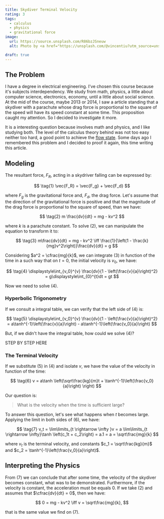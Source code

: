 ```yaml
---
title: Skydiver Terminal Velocity
rating: 3
tags:
  - calculus
  - physics
  - gravitational force
image:
  url: https://source.unsplash.com/R86bzJSneuw
  alt: Photo by <a href="https://unsplash.com/@vincentiu?utm_source=unsplash&utm_medium=referral&utm_content=creditCopyText">Vincentiu Solomon</a> on <a href="https://unsplash.com/s/photos/parachute?utm_source=unsplash&utm_medium=referral&utm_content=creditCopyText">Unsplash</a>

draft: true
---
```


## The Problem

I have a degree in electrical engineering. I've chosen this course because it's subjects interdependency. We study from math, physics, a little about computer science, electronics, economy, until a little about social science. At the mid of the course, maybe 2013 or 2014, I saw a article standing that a skydiver with a parachute whose drag force is proportional to the square of the speed will have its speed constant at some time. This proposition caught my attention. So I decided to investigate it more.

It is a interesting question because involves math and physics, and I like studying both. The level of the calculus theory behind was not too easy neither too hard, a good point to achieve the [flow state](/zettelkasten/flow-state-psychology). Some days ago I remembered this problem and I decided to proof it again, this time writing this article.

## Modeling

The resultant force, $F_R$, acting in a skydriver falling can be expressed by:

$$
\tag{1} \vec{F_R} = \vec{F_g} + \vec{F_d}
$$

where $F_g$ is the gravitational force and, $F_d$, the drag force. Let's assume that the direction of the gravitational force is positive and that the magnitude of the drag force is proportional to the square of speed, than we have:

$$
\tag{2} m \frac{dv}{dt} = mg - kv^2
$$

where $k$ is a parachute constant. To solve $(2)$, we can manipulate the equation to transform it to:

$$
\tag{3} m\frac{dv}{dt} = mg - kv^2 \iff \frac{1}{\left(1 - \frac{k}{mg}v^2\right)}\frac{dv}{dt} = g
$$

Considering $a^2 = \cfrac{mg}{k}$, we can integrate $(3)$ in function of the time in a such way that on $t=0$, the initial velocity is $v_0$, we have:

$$
\tag{4} \displaystyle\int_{v_0}^{v} \frac{dv}{1 - \left(\frac{v}{a}\right)^2} = g\displaystyle\int_{0}^{t}dt = gt
$$

Now we need to solve $(4)$.

### Hyperbolic Trigonometry

If we consult a integral table, we can verify that the left side of $(4)$ is:

$$
\tag{5} \displaystyle\int_{v_0}^{v} \frac{dv}{1 - \left(\frac{v}{a}\right)^2} = a\tanh^{-1}\left(\frac{v}{a}\right) - a\tanh^{-1}\left(\frac{v_0}{a}\right)
$$

But, if we didn't have the integral table, how could we solve $(4)$?

STEP BY STEP HERE

### The Terminal Velocity

If we substitute $(5)$ in $(4)$ and isolate $v$, we have the value of the velocity in function of the time:

$$
\tag{6} v = a\tanh \left(\sqrt\frac{kg}{m}t + \tanh^{-1}\left(\frac{v_0}{a}\right) \right)
$$

Our question is:

> What is the velocity when the time is sufficient large?

To answer this question, let's see what happens when $t$ becomes large. Applying the limit in both sides of $(6)$, we have:

$$
\tag{7} v_t = \lim\limits_{t \rightarrow \infty }v = a \lim\limits_{t \rightarrow \infty}\tanh \left(c_1t + c_2\right) = a.1 = a = \sqrt\frac{mg}{k}
$$

where $v_t$ is the terminal velocity, and constants $c_1 = \sqrt\frac{kg}{m}$ and $c_2 = \tanh^{-1}\left(\frac{v_0}{a}\right)$.

## Interpreting the Physics

From $(7)$ we can conclude that after some time, the velocity of the skydiver becomes constant, what was to be demonstrated. Furthermore, if the velocity is constant, the acceleration must be equals $0$. If we take $(2)$ and assumes that $\cfrac{dv}{dt} = 0$, then we have:

$$
0 = mg - kv^2 \iff v = \sqrt\frac{mg}{k},
$$

that is the same value we find on $(7)$.
